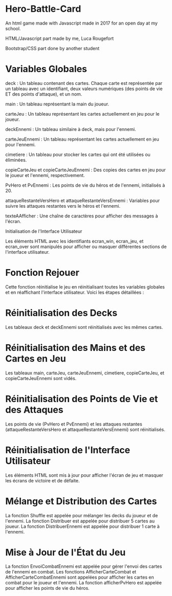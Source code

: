 # Hero-Battle-Card
An html game made with Javascript made in 2017 for an open day at my school.  

HTML/Javascript part made by me, Luca Rougefort

Bootstrap/CSS part done by another student

# Variables Globales
deck : Un tableau contenant des cartes. Chaque carte est représentée par un tableau avec un identifiant, deux valeurs numériques (des points de vie ET des points d'attaque), et un nom.

main : Un tableau représentant la main du joueur.

carteJeu : Un tableau représentant les cartes actuellement en jeu pour le joueur.

deckEnnemi : Un tableau similaire à deck, mais pour l'ennemi.

carteJeuEnnemi : Un tableau représentant les cartes actuellement en jeu pour l'ennemi.

cimetiere : Un tableau pour stocker les cartes qui ont été utilisées ou éliminées.

copieCarteJeu et copieCarteJeuEnnemi : Des copies des cartes en jeu pour le joueur et l'ennemi, respectivement.

PvHero et PvEnnemi : Les points de vie du héros et de l'ennemi, initialisés à 20.

attaqueRestanteVersHero et attaqueRestanteVersEnnemi : Variables pour suivre les attaques restantes vers le héros et l'ennemi.

texteAAfficher : Une chaîne de caractères pour afficher des messages à l'écran.

Initialisation de l'Interface Utilisateur

Les éléments HTML avec les identifiants ecran_win, ecran_jeu, et ecran_over sont manipulés pour afficher ou masquer différentes sections de l'interface utilisateur.

# Fonction Rejouer
Cette fonction réinitialise le jeu en réinitialisant toutes les variables globales et en réaffichant l'interface utilisateur. Voici les étapes détaillées :

# Réinitialisation des Decks 
Les tableaux deck et deckEnnemi sont réinitialisés avec les mêmes cartes.

# Réinitialisation des Mains et des Cartes en Jeu
Les tableaux main, carteJeu, carteJeuEnnemi, cimetiere, copieCarteJeu, et copieCarteJeuEnnemi sont vidés.

# Réinitialisation des Points de Vie et des Attaques 
Les points de vie (PvHero et PvEnnemi) et les attaques restantes (attaqueRestanteVersHero et attaqueRestanteVersEnnemi) sont réinitialisés.

# Réinitialisation de l'Interface Utilisateur 
Les éléments HTML sont mis à jour pour afficher l'écran de jeu et masquer les écrans de victoire et de défaite.

# Mélange et Distribution des Cartes 
La fonction Shuffle est appelée pour mélanger les decks du joueur et de l'ennemi.
La fonction Distribuer est appelée pour distribuer 5 cartes au joueur.
La fonction DistribuerEnnemi est appelée pour distribuer 1 carte à l'ennemi.


# Mise à Jour de l'État du Jeu
La fonction EnvoiCombatEnnemi est appelée pour gérer l'envoi des cartes de l'ennemi en combat.
Les fonctions AfficherCarteCombat et AfficherCarteCombatEnnemi sont appelées pour afficher les cartes en combat pour le joueur et l'ennemi.
La fonction afficherPvHero est appelée pour afficher les points de vie du héros.

